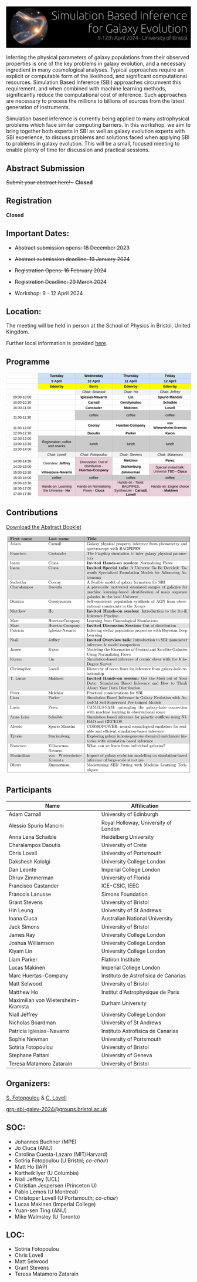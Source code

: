 [![sbi](https://raw.githubusercontent.com/sbi-galev/2024/main/sbi_banner.png)](https://sbi-galev.github.io/2024/)

Inferring the physical parameters of galaxy populations from their observed properties is one of the key problems in galaxy evolution, and a necessary ingredient in many cosmological analyses. Typical approaches require an explicit or computable form of the likelihood, and significant computational resources. Simulation Based Inference (SBI) approaches circumvent this requirement, and when combined with machine learning methods, significantly reduce the computational cost of inference. Such approaches are necessary to process the millions to billions of sources from the latest generation of instruments. 

Simulation based inference is currently being applied to many astrophysical problems which face similar computing barriers. In this workshop, we aim to bring together both experts in SBI as well as galaxy evolution experts with SBI experience, to discuss problems and solutions faced when applying SBI to problems in galaxy evolution. This will be a small, focused meeting to enable plenty of time for discussion and practical sessions.

## Abstract Submission

<s>Submit your abstract here!~</s> **Closed**

## Registration

**Closed**

## Important Dates:

- <s>Abstract submission opens: 18 December 2023</s>

- <s>Abstract submission deadline: 19 January 2024</s>

- <s>Registration Opens: 16 February 2024</s>

- <s>Registration Deadline: 29 March 2024</s>

- Workshop: 9 - 12 April 2024

## Location: 
The meeting will be held in person at the School of Physics in Bristol, United Kingdom.

Further local information is provided [here](https://github.com/sbi-galev/2024/blob/main/local_info.md).
## Programme
<img src="programme.png">

## Contributions

[Download the Abstract Booklet](SBI_2024-abstract-booklet.pdf)

<img src="Contributions.png">

## Participants
| Name | Affilication |
| --- | --- |
|	Adam Carnall	|	University of Edinburgh	|
| Alessio Spurio Mancini | Royal Holloway, University of London |
|	Anna Lena Schaible	|	Heidelberg University	|
|	Charalampos Daoutis	|	University of Crete	|
|	Chris Lovell	|	University of Portsmouth	|
| Dakshesh Kololgi | University College London |
|	Dan Leonte	|	Imperial College London	|
|	Dhruv Zimmerman	|	University of Florida	|
|	Francisco Castander	|	ICE-CSIC, IEEC	|
|	Francois Lanusse	|	Simons Foundation	|
|	Grant Stevens	|	University of Bristol	|
|	Hin Leung	|	University of St Andrews	|
| Ioana Ciuca | Australian National University |
| Jack Simons | University of Bristol |
| James Ray | University College London |
|	Joshua Williamson	|	University College London	|
| Kiyam Lin | University College London	|
| Liam Parker | Flatiron Institute |
| Lucas Makinen | Imperial College London |
|	Marc Huertas-Company	|	Instituto de Astrofisica de Canarias	|
|	Matt Selwood	|	University of Bristol	|
|	Matthew Ho	|	Institut d'Astrophysique de Paris	|
| Maximilian von Wietersheim-Kramsta | Durham University |
|	Niall Jeffrey	|	University College London	|
|	Nicholas Boardman	|	University of St Andrews	|
|	Patricia Iglesias-Navarro	|	Instituto Astrofisica de Canarias	|
| Sophie Newman | University of Portsmouth |
|	Sotiria Fotopoulou	|	University of Bristol	|
| Stephane Paltani | University of Geneva |
|	Teresa Matamoro Zatarain	|	University of Bristol	|



## Organizers: 
[S. Fotopoulou](https://www.sotiriafotopoulou.com) & [C. Lovell](http://www.christopherlovell.co.uk)

grp-sbi-galev-2024@groups.bristol.ac.uk

## SOC: 
* Johannes Buchner (MPE)
* Jo Ciuca (ANU)
* Carolina Cuesta-Lazaro (MIT/Harvard)
* Sotiria Fotopoulou (U Bristol; *co-chair*)
* Matt Ho (IAP)
* Kartheik Iyer (U Columbia)
* Niall Jeffrey (UCL)
* Christian Jespersen (Princeton U)
* Pablo Lemos (U Montreal)
* Christoper Lovell (U Portsmouth; *co-chair*)
* Lucas Makinen (Imperial College)
* Yuan-sen Ting (ANU)
* Mike Walmsley (U Toronto)

## LOC:

* Sotiria Fotopoulou
* Chris Lovell
* Matt Selwood
* Grant Stevens
* Teresa Matamoro Zatarain

